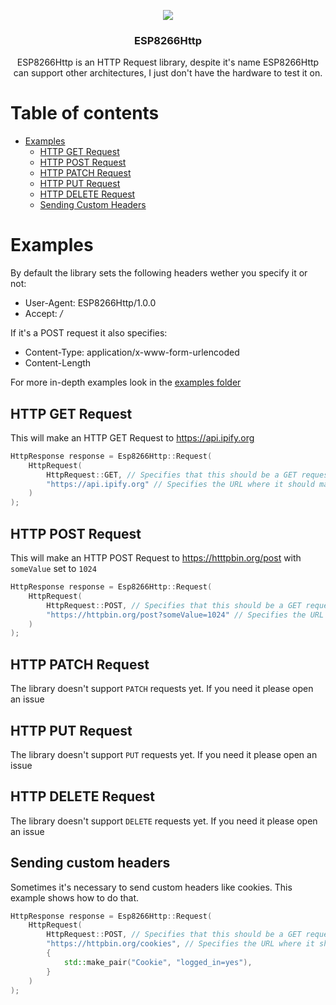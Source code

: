<p align="center">

</p>

<p align="center">
    <img src="https://img.shields.io/maintenance/yes/2018.svg?style=flat-square">
</p>

<h3 align="center">
  ESP8266Http
</h3>

<p align="center">
    ESP8266Http is an HTTP Request library, despite it's name ESP8266Http can support other architectures, I just don't have the hardware to test it on.
</p>

<p align="center">
</p>

# Table of contents

* [Examples](#examples)
    * [HTTP GET Request](#http-get-request)
    * [HTTP POST Request](#http-post-request)
    * [HTTP PATCH Request](#http-patch-request)
    * [HTTP PUT Request](#http-put-request)
    * [HTTP DELETE Request](#http-delete-request)
    * [Sending Custom Headers](#sending-custom-headers)

# Examples

By default the library sets the following headers wether you specify it or not:

* User-Agent: ESP8266Http/1.0.0
* Accept: */*

If it's a POST request it also specifies:

* Content-Type: application/x-www-form-urlencoded
* Content-Length

For more in-depth examples look in the [examples folder](https://github.com/Subtixx/esp8266http/blob/master/examples/)

## HTTP GET Request

This will make an HTTP GET Request to https://api.ipify.org

```cpp
HttpResponse response = Esp8266Http::Request(
    HttpRequest(
        HttpRequest::GET, // Specifies that this should be a GET request.
        "https://api.ipify.org" // Specifies the URL where it should make the request to.
    )
);
```

## HTTP POST Request

This will make an HTTP POST Request to https://htttpbin.org/post with `someValue` set to `1024`

```cpp
HttpResponse response = Esp8266Http::Request(
    HttpRequest(
        HttpRequest::POST, // Specifies that this should be a GET request.
        "https://httpbin.org/post?someValue=1024" // Specifies the URL where it should make the request to.
    )
);
```

## HTTP PATCH Request

The library doesn't support `PATCH` requests yet. If you need it please open an issue

## HTTP PUT Request

The library doesn't support `PUT` requests yet. If you need it please open an issue

## HTTP DELETE Request

The library doesn't support `DELETE` requests yet. If you need it please open an issue

## Sending custom headers

Sometimes it's necessary to send custom headers like cookies. This example shows how to do that.

```cpp
HttpResponse response = Esp8266Http::Request(
    HttpRequest(
        HttpRequest::POST, // Specifies that this should be a GET request.
        "https://httpbin.org/cookies", // Specifies the URL where it should make the request to.
        {
            std::make_pair("Cookie", "logged_in=yes"),
        }
    )
);
```